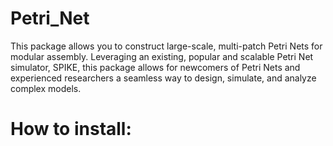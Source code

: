 # Petri_Net

This package allows you to construct large-scale, multi-patch Petri Nets for modular assembly. Leveraging an existing, popular and scalable Petri Net simulator, SPIKE, this package allows for newcomers of Petri Nets and experienced researchers a seamless way to design, simulate, and analyze complex models.


# How to install:

